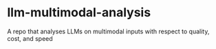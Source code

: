 # llm-multimodal-analysis
A repo that analyses LLMs on multimodal inputs with respect to quality, cost, and speed
